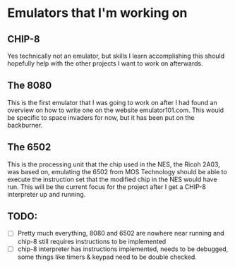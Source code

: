 # Emulators that I'm working on

## CHIP-8

Yes technically not an emulator, but skills I learn accomplishing this should
hopefully help with the other projects I want to work on afterwards.

## The 8080

This is the first emulator that I was going to work on after I had found an overview
on how to write one on the website emulator101.com. This would be specific to space 
invaders for now, but it has been put on the backburner.

## The 6502 

This is the processing unit that the chip used in the NES, the Ricoh 2A03, was based on, 
emulating the 6502 from MOS Technology should be able to execute the instruction set that
the modified chip in the NES would have run. This will be the current focus for the project
after I get a CHIP-8 interpreter up and running.

## TODO:

- [ ] Pretty much everything, 8080 and 6502 are nowhere near running and chip-8 still requires instructions to be implemented
- [ ] chip-8 interpreter has instructions implemented, needs to be debugged, some things like timers & keypad need to be double checked.
